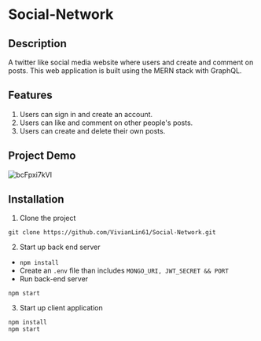 # Social-Network

## Description

A twitter like social media website where users and create and comment on posts. This web application is built using the MERN stack with GraphQL.

## Features

1. Users can sign in and create an account.
2. Users can like and comment on other people's posts.
3. Users can create and delete their own posts.

## Project Demo

![bcFpxi7kVI](https://user-images.githubusercontent.com/33815743/121560792-d8631d00-c9e5-11eb-9b29-886ad5b5df7e.gif)

## Installation

1. Clone the project

```
git clone https://github.com/VivianLin61/Social-Network.git
```

2. Start up back end server

- `npm install`
- Create an `.env` file than includes `MONGO_URI, JWT_SECRET && PORT`
- Run back-end server

```
npm start
```

3. Start up client application

```cd client
npm install
npm start
```
